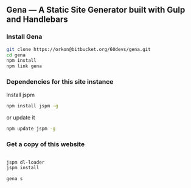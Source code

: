 ## Gena &mdash; A Static Site Generator built with Gulp and Handlebars

### Install Gena

```sh
git clone https://orkon@bitbucket.org/60devs/gena.git
cd gena
npm install
npm link gena
```

### Dependencies for this site instance

Install jspm

```sh
npm install jspm -g
```

or update it

```sh
npm update jspm -g
```
### Get a copy of this website

```sh

jspm dl-loader
jspm install

gena s

```

